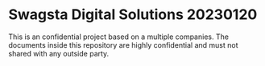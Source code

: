 # Swagsta Digital Solutions 20230120
This is an confidential project based on a multiple companies. The documents inside this repository are highly confidential and must not shared with any outside party.
